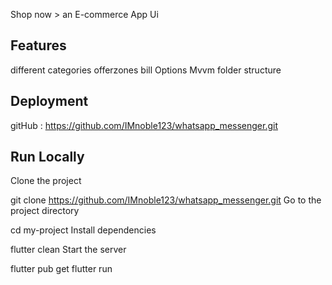Shop now > 
an E-commerce App Ui 

## Features
different categories
offerzones
bill Options
Mvvm folder structure



## Deployment
gitHub : https://github.com/IMnoble123/whatsapp_messenger.git 


## Run Locally
Clone the project

  git clone https://github.com/IMnoble123/whatsapp_messenger.git
Go to the project directory

  cd my-project
Install dependencies

  flutter clean
  Start the server

  flutter pub get
  flutter run


